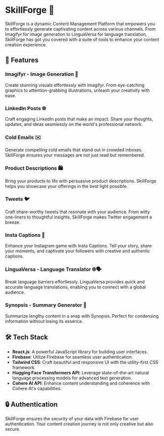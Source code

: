 # SkillForge 🚀

SkillForge is a dynamic Content Management Platform that empowers you to effortlessly generate captivating content across various channels. From Imagifyr for image generation to LinguaVersa for language translation, SkillForge has got you covered with a suite of tools to enhance your content creation experience.

## 🎨 Features

### Imagifyr - Image Generation 🌟
Create stunning visuals effortlessly with Imagifyr. From eye-catching graphics to attention-grabbing illustrations, unleash your creativity with ease.

### LinkedIn Posts 🌐
Craft engaging LinkedIn posts that make an impact. Share your thoughts, updates, and ideas seamlessly on the world's professional network.

### Cold Emails ✉️
Generate compelling cold emails that stand out in crowded inboxes. SkillForge ensures your messages are not just read but remembered.

### Product Descriptions 🛍️
Bring your products to life with persuasive product descriptions. SkillForge helps you showcase your offerings in the best light possible.

### Tweets 🐦
Craft share-worthy tweets that resonate with your audience. From witty one-liners to thoughtful insights, SkillForge makes Twitter engagement a breeze.

### Insta Captions 📸
Enhance your Instagram game with Insta Captions. Tell your story, share your moments, and captivate your followers with creative and authentic captions.

### LinguaVersa - Language Translator 🌐🗣️
Break language barriers effortlessly. LinguaVersa provides quick and accurate language translations, enabling you to connect with a global audience.

### Synopsis - Summary Generator 📝
Summarize lengthy content in a snap with Synopsis. Perfect for condensing information without losing its essence.

## 🛠️ Tech Stack

- **React.js**: A powerful JavaScript library for building user interfaces.
- **Firebase**: Utilize Firebase for seamless user authentication.
- **Tailwind CSS**: Craft beautiful and responsive UI with the utility-first CSS framework.
- **Hugging Face Transformers API**: Leverage state-of-the-art natural language processing models for advanced text generation.
- **Cohere AI API**: Enhance content understanding and coherence with Cohere AI's capabilities.

## 🔒 Authentication

SkillForge ensures the security of your data with Firebase for user authentication. Your content creation journey is not only creative but also secure.
